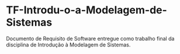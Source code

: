 # TF-Introdu-o-a-Modelagem-de-Sistemas
Documento de Requisito de Software entregue como trabalho final da disciplina de Introdução à Modelagem de Sistemas.

